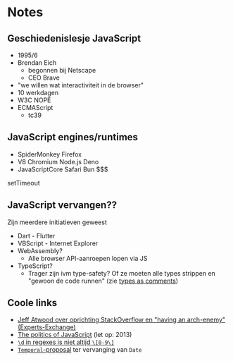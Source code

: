 # Notes

## Geschiedenislesje JavaScript

- 1995/6
- Brendan Eich
  - begonnen bij Netscape
  - CEO Brave
- "we willen wat interactiviteit in de browser"
- 10 werkdagen
- W3C NOPE
- ECMAScript
  - tc39


## JavaScript engines/runtimes

- SpiderMonkey  Firefox
- V8   Chromium  Node.js Deno
- JavaScriptCore   Safari Bun $$$

setTimeout

## JavaScript vervangen??

Zijn meerdere initiatieven geweest

- Dart - Flutter
- VBScript - Internet Explorer
- WebAssembly?
  - Alle browser API-aanroepen lopen via JS
- TypeScript?
  - Trager zijn ivm type-safety? Of ze moeten alle types strippen en "gewoon de code runnen" (zie [types as comments](https://tc39.es/proposal-type-annotations/))

## Coole links

- [Jeff Atwood over oprichting StackOverflow en "having an arch-enemy" (Experts-Exchange)](https://blog.codinghorror.com/whos-your-arch-enemy/)
- [The politics of JavaScript](https://speakerdeck.com/anguscroll/the-politics-of-javascript) (let op: 2013)
- [`\d` in regexes is niet altijd `\[0-9\]`](https://stackoverflow.com/a/6479605/888093)
- [`Temporal`-proposal](https://github.com/tc39/proposal-temporal) ter vervanging van `Date`